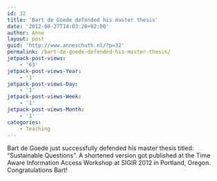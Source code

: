 ```yaml
---
id: 32
title: 'Bart de Goede defended his master thesis'
date: '2012-08-27T14:03:20+02:00'
author: Anne
layout: post
guid: 'http://www.anneschuth.nl/?p=32'
permalink: /bart-de-goede-defended-his-master-thesis/
jetpack-post-views:
    - '63'
jetpack-post-views-Year:
    - '1'
jetpack-post-views-Day:
    - '1'
jetpack-post-views-Week:
    - '1'
jetpack-post-views-Month:
    - '1'
categories:
    - Teaching
---
```


Bart de Goede just successfully defended his master thesis titled: “Sustainable Questions”. A shortened version got published at the Time Aware Information Access Workshop at SIGIR 2012 in Portland, Oregon. Congratulations Bart!